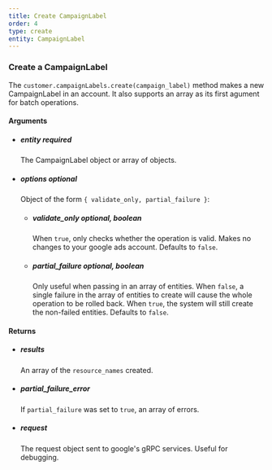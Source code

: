 ```yaml
---
title: Create CampaignLabel 
order: 4
type: create
entity: CampaignLabel 
---
```


### Create a CampaignLabel 

The `customer.campaignLabels.create(campaign_label)` method makes a new CampaignLabel in an account. It also supports an array as its first agument for batch operations.


#### Arguments

-   ##### entity _required_ 
    The CampaignLabel object or array of objects.
-   ##### options _optional_
    Object of the form `{ validate_only, partial_failure }`:
    -   ##### validate_only _optional, boolean_ 
        When `true`, only checks whether the operation is valid. Makes no changes to your google ads account. Defaults to `false`.
    -   ##### partial_failure _optional, boolean_
        Only useful when passing in an array of entities. When `false`, a single failure in the array of entities to create will cause the whole operation to be rolled back. When `true`, the system will still create the non-failed entities. Defaults to `false`.


#### Returns

-   ##### results
    An array of the `resource_names` created.
-   ##### partial_failure_error
    If `partial_failure` was set to `true`, an array of errors.
-   ##### request
    The request object sent to google's gRPC services. Useful for debugging.
